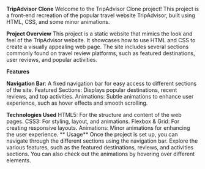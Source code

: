 **TripAdvisor Clone**
Welcome to the TripAdvisor Clone project! This project is a front-end recreation of the popular travel website TripAdvisor, built using HTML, CSS, and some minor animations.

**Project Overview**
This project is a static website that mimics the look and feel of the TripAdvisor website. It showcases how to use HTML and CSS to create a visually appealing web page. The site includes several sections commonly found on travel review platforms, such as featured destinations, user reviews, and popular activities.

**Features**

**Navigation Bar**: A fixed navigation bar for easy access to different sections of the site.
Featured Sections: Displays popular destinations, recent reviews, and top activities.
Animations: Subtle animations to enhance user experience, such as hover effects and smooth scrolling.

**Technologies Used**
HTML5: For the structure and content of the web pages.
CSS3: For styling, layout, and animations.
Flexbox & Grid: For creating responsive layouts.
Animations: Minor animations for enhancing the user experience.
**
Usage**
Once the project is set up, you can navigate through the different sections using the navigation bar. Explore the various features, such as the featured destinations, reviews, and activities sections. You can also check out the animations by hovering over different elements.
